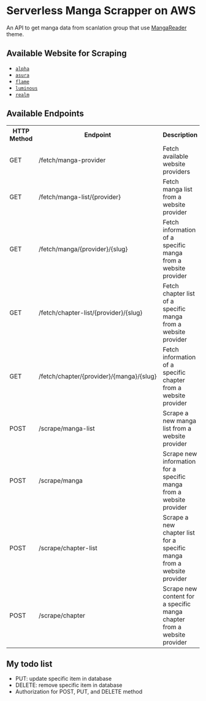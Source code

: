 # Serverless Manga Scrapper on AWS

An API to get manga data from scanlation group that use [MangaReader](https://themesia.com/mangareader-wordpress-theme/) theme.

## Available Website for Scraping

- [`alpha`](https://alpha-scans.org/)
- [`asura`](https://asurascans.com/)
- [`flame`](https://flamescans.org/)
- [`luminous`](https://luminousscans.com/)
- [`realm`](https://realmscans.com/)

## Available Endpoints

<table>
	<tr>
		<th>HTTP Method</th>
		<th>Endpoint</th>
		<th>Description</th>
		<th>Example</th>
	</tr>
	<tr>
		<td>GET</td>
		<td>/fetch/manga-provider</td>
		<td>Fetch available website providers</td>
		<td>path: <a href="/fetch/manga-provider">/fetch/manga-provider</a></td>
	</tr>
	<tr>
		<td>GET</td>
		<td>/fetch/manga-list/{provider}</td>
		<td>Fetch manga list from a website provider</td>
		<td>path: <a href="/fetch/manga-list/alpha">/fetch/manga-list/alpha</a></td>
	</tr>
	<tr>
			<td>GET</td>
			<td>/fetch/manga/{provider}/{slug}</td>
			<td>Fetch information of a specific manga from a website provider</td>
			<td>path: <a href="/fetch/manga/realm/chronicles-of-a-returner">/fetch/manga/realm/chronicles-of-a-returner</a></td>
	</tr>
	<tr>
			<td>GET</td>
			<td>/fetch/chapter-list/{provider}/{slug}</td>
			<td>Fetch chapter list of a specific manga from a website provider</td>
			<td>path: <a href="/fetch/chapter-list/asura/worthless-regression">/fetch/chapter-list/asura/worthless-regression</a></td>
	</tr>
	<tr>
			<td>GET</td>
			<td>/fetch/chapter/{provider}/{manga}/{slug}</td>
			<td>Fetch information of a specific chapter from a website provider</td>
			<td>path: <a href="/fetch/chapter/asura/academys-undercover-professor/academys-undercover-professor-chapter-16">/fetch/chapter/asura/academys-undercover-professor/academys-undercover-professor-chapter-16</a></td>
	</tr>
	<tr>
			<td>POST</td>
			<td>/scrape/manga-list</td>
			<td>Scrape a new manga list from a website provider</td>
			<td>
				path: /scrape/manga-list
				<br>
				headers: { "content-type": "application/json" }
				<br>
				body: { "provider": "luminous" }
			</td>
	</tr>
	<tr>
			<td>POST</td>
			<td>/scrape/manga</td>
			<td>Scrape new information for a specific manga from a website provider</td>
			<td>
				path: /scrape/manga
				<br>
				headers: { "content-type": "application/json" }
				<br>
				body: { "provider": "asura", "slug": "solo-leveling"}
			</td>
	</tr>
	<tr>
			<td>POST</td>
			<td>/scrape/chapter-list</td>
			<td>Scrape a new chapter list for a specific manga from a website provider</td>
			<td>
				path: /scrape/chapter-list
				<br>
				headers: { "content-type": "application/json" }
				<br>
				body: { "provider": "asura", "slug": "damn-reincarnation"}
			</td>
	</tr>
	<tr>
			<td>POST</td>
			<td>/scrape/chapter</td>
			<td>Scrape new content for a specific manga chapter from a website provider</td>
			<td>
				path: /scrape/chapter
				<br>
				headers: { "content-type": "application/json" }
				<br>
				body: { "provider": "flame", "manga": "berserk-of-gluttony", "slug": "berserk-of-gluttony-chapter-39"}
			</td>
	</tr>
</table>
				
## My todo list
- PUT: update specific item in database
- DELETE: remove specific item in database
- Authorization for POST, PUT, and DELETE method

